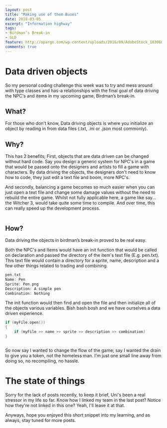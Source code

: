 ```yaml
---
layout: post
title: "Making use of them Buses"
date: 2018-03-05
excerpt: "Information highway"
tags:
- Birdman’s Break-in
- GLD
feature: http://opargo.com/wp-content/uploads/2016/09/AdobeStock_103060701-1140x560.jpeg
comments: true
---
```

# Data driven objects
So my personal coding challenge this week was to try and mess around with type classes and has-a relationships with the final goal of data driving the NPC's and items in my upcoming game, Birdman’s break-in. 

## What?
For those who don't know, Data driving objects is where you initialize an object by reading in from data files (.txt, .ini or .json most commonly). 
## Why?
This has 2 benefits;
First, objects that are data driven can be changed without hard code. Say you design a generic system for NPC's in a game that would be passed onto the designers and artists to fill a game with characters. By data driving the objects, the designers don't need to know how to code, they just edit a text file and boom, more NPC's.

And secondly, balancing a game becomes so much easier when you can just open a text file and change some damage values without the need to rebuild the entire game. Whilst not fully applicable here, a game like say... the Witcher 3, would take quite some time to compile. And over time, this can really speed up the development process.

<img scr="../assets/img/birdman1.png">

## How?
Data driving the objects in birdman’s break-in proved to be real easy.
<img scr="http://i0.kym-cdn.com/entries/icons/original/000/021/807/4d7.png">

Both the NPC's and Items would have an init function that would be called on declaration and passed the directory of the item's text file (E.g. pen.txt).
This text file would contain a directory for a sprite, name, description and a few other things related to trading and combining.

```C++
pen.txt
Name: Pen
Sprite: Pen.png
Description: A simple pen
Combination: Nothing
```

The init function would then find and open the file and then initialize all of the objects various variables. Bish bash bosh and we have ourselves a data driven experience.

```C++
if (myFile.open())
{
    if (myFile >> name >> sprite >> description >> combination)
}
```

<img scr="../assets/img/birdman2.png">

So now say I wanted to change the flow of the game; say I wanted the drain to give you a token, not the homeless man. I'm just one small line away from doing so, no recompiling, no hassle.

# The state of things
Sorry for the lack of posts recently, to keep it brief, Uni's been a real stressor in my life so far. Know how I linked my team in the last post? Notice how they're not linked in this one? Yeah, I'll leave it at that.

Anyways, hope you enjoyed this short snippet into my learning, and as always, stay tuned for more posts.